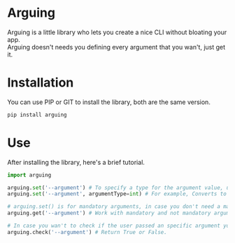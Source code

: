 # Arguing
Arguing is a little library who lets you create a nice CLI without bloating your app.<br>
Arguing doesn't needs you defining every argument that you wan't, just get it.

# Installation
You can use PIP or GIT to install the library, both are the same version.
```sh
pip install arguing
```

# Use
After installing the library, here's a brief tutorial.
```py
import arguing

arguing.set('--argument') # To specify a type for the argument value, use the parameter "argumentType", like
arguing.set('--argument', argumentType=int) # For example, Converts to int.

# arguing.set() is for mandatory arguments, in case you don't need a mandatory argument you can just get it with
arguing.get('--argument') # Work with mandatory and not mandatory arguments.

# In case you wan't to check if the user passed an specific argument you can use
arguing.check('--argument') # Return True or False.
```